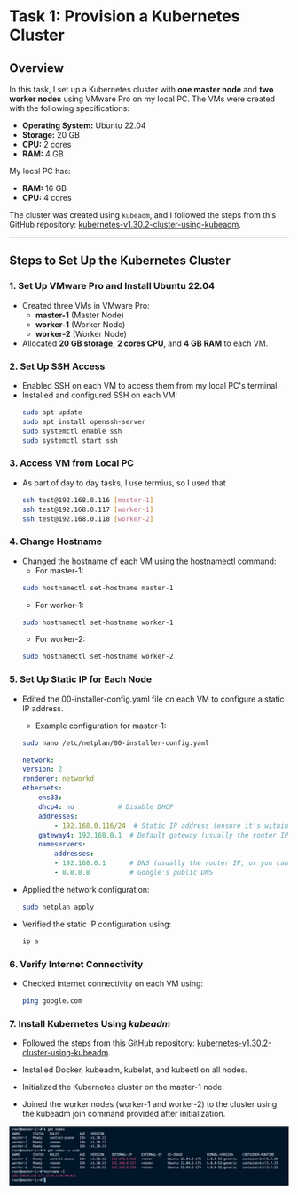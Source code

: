 # Task 1: Provision a Kubernetes Cluster

## Overview
In this task, I set up a Kubernetes cluster with **one master node** and **two worker nodes** using VMware Pro on my local PC. The VMs were created with the following specifications:
- **Operating System:** Ubuntu 22.04
- **Storage:** 20 GB
- **CPU:** 2 cores
- **RAM:** 4 GB

My local PC has:
- **RAM:** 16 GB
- **CPU:** 4 cores

The cluster was created using `kubeadm`, and I followed the steps from this GitHub repository: [kubernetes-v1.30.2-cluster-using-kubeadm](https://github.com/Aareez01/kubernetes-v1.30.2-cluster-using-kubeadm).

---

## Steps to Set Up the Kubernetes Cluster

### 1. **Set Up VMware Pro and Install Ubuntu 22.04**
- Created three VMs in VMware Pro:
  - **master-1** (Master Node)
  - **worker-1** (Worker Node)
  - **worker-2** (Worker Node)
- Allocated **20 GB storage**, **2 cores CPU**, and **4 GB RAM** to each VM.

### 2. **Set Up SSH Access**
- Enabled SSH on each VM to access them from my local PC's terminal.
- Installed and configured SSH on each VM:
  ```bash
  sudo apt update
  sudo apt install openssh-server
  sudo systemctl enable ssh
  sudo systemctl start ssh
  ```

### 3. **Access VM from Local PC** 
-  As part of day to day tasks, I use termius, so I used that
    ```bash
    ssh test@192.168.0.116 [master-1]
    ssh test@192.168.0.117 [worker-1]
    ssh test@192.168.0.118 [worker-2]
    ```

### 4. **Change Hostname** 
-  Changed the hostname of each VM using the hostnamectl command:
    - For master-1:
    ```bash
    sudo hostnamectl set-hostname master-1
    ```
    - For worker-1:
    ```bash
    sudo hostnamectl set-hostname worker-1
    ```    
    - For worker-2:
    ```bash
    sudo hostnamectl set-hostname worker-2
    ```    

### 5. **Set Up Static IP for Each Node** 
-  Edited the 00-installer-config.yaml file on each VM to configure a static IP address.
    - Example configuration for master-1:
    ```bash
    sudo nano /etc/netplan/00-installer-config.yaml
    ```

    ```yaml
    network:
    version: 2
    renderer: networkd
    ethernets:
        ens33:
        dhcp4: no           # Disable DHCP
        addresses:
            - 192.168.0.116/24  # Static IP address (ensure it's within the same network range)
        gateway4: 192.168.0.1  # Default gateway (usually the router IP)
        nameservers:
            addresses:
            - 192.168.0.1      # DNS (usually the router IP, or you can use a public DNS like 8.8.8.8)
            - 8.8.8.8          # Google's public DNS
    ```
- Applied the network configuration:
    ```bash
    sudo netplan apply
    ```
- Verified the static IP configuration using:
    ```bash
    ip a
    ```

### 6. **Verify Internet Connectivity**
- Checked internet connectivity on each VM using:
    ```bash
    ping google.com
    ```
### 7. **Install Kubernetes Using ***kubeadm*****
- Followed the steps from this GitHub repository: [kubernetes-v1.30.2-cluster-using-kubeadm](https://github.com/Aareez01/kubernetes-v1.30.2-cluster-using-kubeadm).

- Installed Docker, kubeadm, kubelet, and kubectl on all nodes.

- Initialized the Kubernetes cluster on the master-1 node:

- Joined the worker nodes (worker-1 and worker-2) to the cluster using the kubeadm join command provided after initialization.

![See the attached screenshot](task1\images\Screenshot_1.png)

